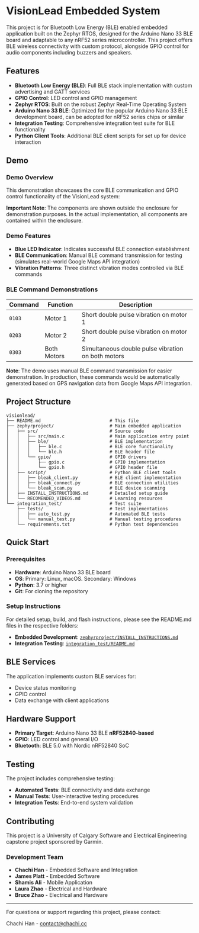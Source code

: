 # VisionLead Embedded System

This project is for Bluetooth Low Energy (BLE) enabled embedded application built on the Zephyr RTOS, designed for the Arduino Nano 33 BLE board and adaptable to any nRF52 series microcontroller. This project offers BLE wireless connectivity with custom protocol, alongside GPIO control for audio components including buzzers and speakers.

## Features

- **Bluetooth Low Energy (BLE)**: Full BLE stack implementation with custom advertising and GATT services
- **GPIO Control**: LED control and GPIO management
- **Zephyr RTOS**: Built on the robust Zephyr Real-Time Operating System
- **Arduino Nano 33 BLE**: Optimized for the popular Arduino Nano 33 BLE development board, can be adopted for nRF52 series chips or similar
- **Integration Testing**: Comprehensive integration test suite for BLE functionality
- **Python Client Tools**: Additional BLE client scripts for set up for device interaction

## Demo

### Demo Overview

This demonstration showcases the core BLE communication and GPIO control functionality of the VisionLead system:

**Important Note**: The components are shown outside the enclosure for demonstration purposes. In the actual implementation, all components are contained within the enclosure.

### Demo Features

- **Blue LED Indicator**: Indicates successful BLE connection establishment
- **BLE Communication**: Manual BLE command transmission for testing (simulates real-world Google Maps API integration)
- **Vibration Patterns**: Three distinct vibration modes controlled via BLE commands

### BLE Command Demonstrations

| Command | Function | Description |
|---------|----------|-------------|
| `0103` | Motor 1 | Short double pulse vibration on motor 1 |
| `0203` | Motor 2 | Short double pulse vibration on motor 2 |
| `0303` | Both Motors | Simultaneous double pulse vibration on both motors |

**Note**: The demo uses manual BLE command transmission for easier demonstration. In production, these commands would be automatically generated based on GPS navigation data from Google Maps API integration.



## Project Structure

```
visionlead/
├── README.md                          # This file
├── zephyrproject/                     # Main embedded application
│   ├── src/                           # Source code
│   │   ├── src/main.c                 # Main application entry point
│   │   ├── ble/                       # BLE implementation
│   │   │   ├── ble.c                  # BLE core functionality
│   │   │   └── ble.h                  # BLE header file
│   │   └── gpio/                      # GPIO drivers
│   │       ├── gpio.c                 # GPIO implementation
│   │       └── gpio.h                 # GPIO header file
│   ├── script/                        # Python BLE client tools
│   │   ├── bleak_client.py            # BLE client implementation
│   │   ├── bleak_connect.py           # BLE connection utilities
│   │   └── bleak_scan.py              # BLE device scanning
│   ├── INSTALL_INSTRUCTIONS.md        # Detailed setup guide
│   └── RECOMENDED_VIDEOS.md           # Learning resources
└── integration_test/                  # Test suite
    ├── tests/                         # Test implementations
    │   ├── auto_test.py               # Automated BLE tests
    │   └── manual_test.py             # Manual testing procedures
    └── requirements.txt               # Python test dependencies
```

## Quick Start

### Prerequisites

- **Hardware**: Arduino Nano 33 BLE board
- **OS**: Primary: Linux, macOS. Secondary: Windows
- **Python**: 3.7 or higher
- **Git**: For cloning the repository

### Setup Instructions

For detailed setup, build, and flash instructions, please see the README.md files in the respective folders:

- **Embedded Development**: [`zephyrproject/INSTALL_INSTRUCTIONS.md`](./zephyrproject/INSTALL_INSTRUCTIONS.md)
- **Integration Testing**: [`integration_test/README.md`](./integration_test/README.md)


## BLE Services

The application implements custom BLE services for:

- Device status monitoring
- GPIO control
- Data exchange with client applications

## Hardware Support

- **Primary Target**: Arduino Nano 33 BLE **nRF52840-based**
- **GPIO**: LED control and general I/O
- **Bluetooth**: BLE 5.0 with Nordic nRF52840 SoC

## Testing

The project includes comprehensive testing:

- **Automated Tests**: BLE connectivity and data exchange
- **Manual Tests**: User-interactive testing procedures
- **Integration Tests**: End-to-end system validation


## Contributing

This project is a University of Calgary Software and Electrical Engineering capstone project sponsored by Garmin.

### Development Team
- **Chachi Han** - Embedded Software and Integration
- **James Platt** - Embedded Software
- **Shamis Ali** - Mobile Application
- **Laura Zhao** - Electrical and Hardware
- **Bruce Zhao** - Electrical and Hardware


---

For questions or support regarding this project, please contact:

Chachi Han - contact@chachi.cc

